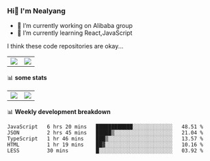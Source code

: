 ### Hi👋 I'm Nealyang

- 🔭 I’m currently working on Alibaba group
- 🌱 I’m currently learning React,JavaScript


I think these code repositories are okay...

<table>
  <tbody>
    <tr>
      <td>
        <a href="https://github.com/Nealyang/React-Express-Blog-Demo">
          <img align="center" src="https://github-readme-stats.vercel.app/api/pin/?username=Nealyang&repo=React-Express-Blog-Demo&theme=chartreuse-dark" />
        </a>
      </td>
       <td>
        <a href="https://github.com/Nealyang/PersonalBlog">
          <img align="center" src="https://github-readme-stats.vercel.app/api/pin/?username=Nealyang&repo=PersonalBlog&theme=chartreuse-dark" />
        </a>
      </td>
    </tr>
  </tbody>
</table>

📊 **some stats**


<table>
  <tbody>
    <tr>
      <td>
          <img align="center" src="https://github-readme-stats.vercel.app/api?username=Nealyang&theme=chartreuse-dark&show_icons=true" />
      </td>
       <td>
          <img align="center" src="https://github-readme-stats.vercel.app/api/top-langs/?username=Nealyang&theme=chartreuse-dark" />
      </td>
    </tr>
  </tbody>
</table>

📊 **Weekly development breakdown**

<!--START_SECTION:waka-->
```text
JavaScript   6 hrs 20 mins   ████████████░░░░░░░░░░░░░   48.51 % 
JSON         2 hrs 45 mins   █████▒░░░░░░░░░░░░░░░░░░░   21.04 % 
TypeScript   1 hr 46 mins    ███▒░░░░░░░░░░░░░░░░░░░░░   13.57 % 
HTML         1 hr 19 mins    ██▓░░░░░░░░░░░░░░░░░░░░░░   10.16 % 
LESS         30 mins         █░░░░░░░░░░░░░░░░░░░░░░░░   03.92 % 
```
<!--END_SECTION:waka-->
